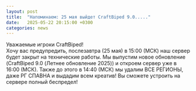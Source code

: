 ```yaml
---
layout: post
title:  "Напоминаем: 25 мая выйдет CraftBiped 9.0....."
date:   2025-05-22 20:15:00 +0300
categories: news
---  
```

Уважаемые игроки CraftBiped!<br>
Хочу вас предупредить, послезавтра (25 мая) в 15:00 (МСК) наш сервер будет закрыт на технические работы. Мы выпустим новое обновление (CraftBiped 9.0 (Летнее обновление 2025)) и откроем сервер уже в 16:00 (МСК). Также до этого в 14:40 (МСК) мы удалим ВСЕ РЕГИОНЫ, даже РГ СПАВНА и выдадим всем креатив! Вы сможете устроить на сервере полный беcпредел!
